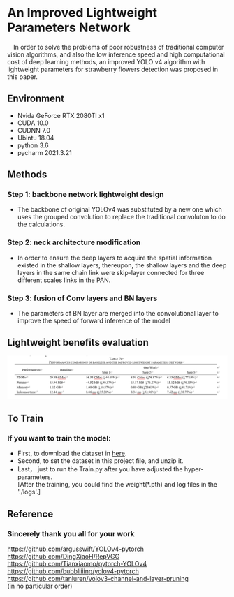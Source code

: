 # An Improved Lightweight Parameters Network
&emsp;In order to solve the problems of poor robustness of traditional computer vision algorithms, and also the low inference speed and high computational cost of deep learning methods, an improved YOLO v4 algorithm with lightweight parameters for strawberry flowers detection was proposed in this paper. 
## Environment
* Nvida GeForce RTX 2080TI x1
* CUDA 10.0
* CUDNN 7.0
* Ubintu 18.04
* python 3.6
* pycharm 2021.3.21

## Methods
### Step 1: backbone network lightweight design
* The backbone of original YOLOv4 was substituted by a new one which uses the grouped convolution to replace the traditional convoluton to do the calculations.
### Step 2: neck architecture modification
* In order to ensure the deep layers to acquire the spatial information existed in the shallow layers, thereupon, the shallow layers and the deep layers in the same chain link were skip-layer connected for three different scales links in the PAN.
### Step 3: fusion of Conv layers and BN layers
* The parameters of BN layer are merged into the convolutional layer to improve the speed of forward inference of the model
## Lightweight benefits evaluation
![image](pic/evaluate.png)
## To Train
### If you want to train the model:
* First, to download the dataset in [here](https://drive.google.com/drive/folders/1aT6ur3cLPp0xD0urIH6ex_mrFYkIAtm8?usp=sharing).
* Second, to set the dataset in this project file, and unzip it.
* Last， just to run the Train.py after you have adjusted the hyper-parameters.
<Br/>[After the training, you could find the weight(*.pth) and log files in the './logs'.]
## Reference
### Sincerely thank you all for your work
https://github.com/argusswift/YOLOv4-pytorch
<Br/>https://github.com/DingXiaoH/RepVGG
<Br/>https://github.com/Tianxiaomo/pytorch-YOLOv4
<Br/>https://github.com/bubbliiiing/yolov4-pytorch
<Br/>https://github.com/tanluren/yolov3-channel-and-layer-pruning
<Br/>(in no particular order)
